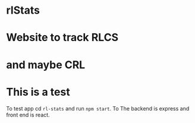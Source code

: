 # rlStats
# Website to track RLCS
# and maybe CRL
# This is a test

To test app cd `rl-stats` and run `npm start`. To
The backend is express and front end is react. 